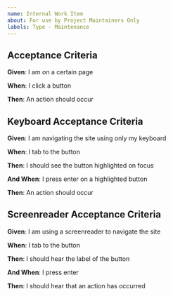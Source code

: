 ```yaml
---
name: Internal Work Item
about: For use by Project Maintainers Only
labels: Type - Maintenance
---
```


Acceptance Criteria
-------------------------------------------
**Given**: I am on a certain page

**When**: I click a button

**Then**: An action should occur



Keyboard Acceptance Criteria
-------------------------------------------
**Given**: I am navigating the site using only my keyboard

**When**: I tab to the button

**Then**: I should see the button highlighted on focus

**And When**: I press enter on a highlighted button

**Then**: An action should occur



Screenreader Acceptance Criteria
-------------------------------------------
**Given**: I am using a screenreader to navigate the site

**When**: I tab to the button

**Then**: I should hear the label of the button

**And When**: I press enter

**Then**: I should hear that an action has occurred


